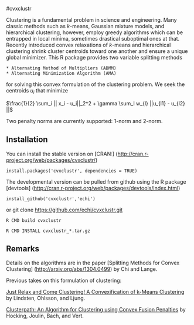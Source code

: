#cvxclustr

Clustering is a fundamental problem in science and engineering. Many classic methods such as $k$-means, Gaussian mixture models, and hierarchical clustering, however, employ greedy algorithms which can be
entrapped in local minima, sometimes drastical suboptimal ones at that. Recently introduced convex relaxations
of $k$-means and hierarchical clustering shrink cluster centroids toward one another and ensure a unique global minimizer. 
This R package provides two variable splitting methods

	* Alternating Method of Multipliers (ADMM)
	* Alternating Minimization Algorithm (AMA)

for solving this convex formulation of the clustering problem. We seek the centroids $u_i$
that minimize

$\frac{1}{2} \sum_i || x_i - u_i||_2^2 + \gamma \sum_l w_{l} ||u_{l1} - u_{l2} ||$

Two penalty norms are currently supported: 1-norm and 2-norm.

## Installation

You can install the stable version on [CRAN:] (http://cran.r-project.org/web/packages/cvxclustr/)

	install.packages('cvxclustr', dependencies = TRUE)

The developmental version can be pulled from github using the R package [devtools] (http://cran.r-project.org/web/packages/devtools/index.html)

	install_github('cvxclustr','echi')
or
	git clone https://github.com/echi/cvxclustr.git	
	
	R CMD build cvxclustr	
	
	R CMD INSTALL cvxclustr_*.tar.gz

## Remarks

Details on the algorithms are in the paper [Splitting Methods for Convex Clustering] (http://arxiv.org/abs/1304.0499) by Chi and Lange.

Previous takes on this formulation of clustering:

[Just Relax and Come Clustering! A Convexification of k-Means Clustering](http://www.control.isy.liu.se/research/reports/2011/2992.pdf)
by Lindsten, Ohlsson, and Ljung.

[Clusterpath: An Algorithm for Clustering using Convex Fusion Penalties](http://www.icml-2011.org/papers/419_icmlpaper.pdf)
	by Hocking, Joulin, Bach, and Vert.
